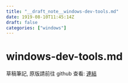 ```yaml
---
title: "__draft_note__windows-dev-tools.md"
date: 1919-08-10T11:45:14Z
draft: false
categories: ["windows"]
---
```


# windows-dev-tools.md

草稿筆記, 原版請前往 github 查看: [連結](https://github.com/tinghaolai/just-random-note/blob/master/windows/windows-dev-tools.md)
